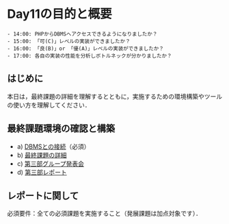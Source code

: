 # Day11の目的と概要

```{admonition} 本日の進捗確認チェックリスト
- 14:00: PHPからDBMSへアクセスできるようになりましたか？
- 15:00: 「可(C)」レベルの実装ができましたか？
- 16:00: 「良(B)」or 「優(A)」レベルの実装ができましたか？
- 17:00: 各自の実装の性能を分析しボトルネックが分かりましたか？
```
## はじめに

本日は，最終課題の詳細を理解するとともに，実施するための環境構築やツールの使い方を理解してください．

## 最終課題環境の確認と構築

-   a) [DBMSとの接続](./connection_to_dbms "DBMSとの接続")（必須）
-   b) [最終課題の詳細](./final_task_details "最終課題の詳細")
-   c) [第三部グループ発表会](./part3_group_presentation "第三部グループ発表会")
-   d) [第三部レポート](./part3_repot "第三部レポート")

## レポートに関して

必須要件：全ての必須課題を実施すること（発展課題は加点対象です）．